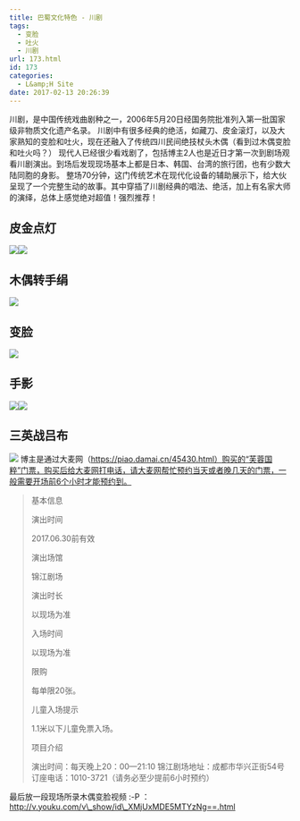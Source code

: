 ```yaml
---
title: 巴蜀文化特色 - 川剧
tags:
  - 变脸
  - 吐火
  - 川剧
url: 173.html
id: 173
categories:
  - L&amp;H Site
date: 2017-02-13 20:26:39
---
```


川剧，是中国传统戏曲剧种之一，2006年5月20日经国务院批准列入第一批国家级非物质文化遗产名录。 川剧中有很多经典的绝活，如藏刀、皮金滚灯，以及大家熟知的变脸和吐火，现在还融入了传统四川民间绝技杖头木偶（看到过木偶变脸和吐火吗？） 现代人已经很少看戏剧了，包括博主2人也是近日才第一次到剧场观看川剧演出。到场后发现现场基本上都是日本、韩国、台湾的旅行团，也有少数大陆同胞的身影。 整场70分钟，这门传统艺术在现代化设备的辅助展示下，给大伙呈现了一个完整生动的故事。其中穿插了川剧经典的唱法、绝活，加上有名家大师的演绎，总体上感觉绝对超值！强烈推荐！

**皮金点灯**
--------

![](http://l2h.site/wp-content/uploads/2017/02/IMG_2273-300x225.jpg)![](http://l2h.site/wp-content/uploads/2017/02/IMG_2276-300x225.jpg)

**木偶转手绢**
---------

![](http://l2h.site/wp-content/uploads/2017/02/IMG_2280-300x225.jpg)

**变脸**
------

![](http://l2h.site/wp-content/uploads/2017/02/IMG_2281-300x225.jpg)

**手影**
------

![](http://l2h.site/wp-content/uploads/2017/02/IMG_2267-300x225.jpg)![](http://l2h.site/wp-content/uploads/2017/02/IMG_2265-300x225.jpg)

**三英战吕布**
---------

![](http://l2h.site/wp-content/uploads/2017/02/IMG_2260-300x225.jpg)  博主是通过大麦网（https://piao.damai.cn/45430.html）购买的“芙蓉国粹”门票，购买后给大麦网打电话，请大麦网帮忙预约当天或者晚几天的门票，一般需要开场前6个小时才能预约到。

> 基本信息
> 
> 演出时间
> 
> 2017.06.30前有效
> 
> 演出场馆
> 
> 锦江剧场
> 
> 演出时长
> 
> 以现场为准
> 
> 入场时间
> 
> 以现场为准
> 
> 限购
> 
> 每单限20张。
> 
> 儿童入场提示
> 
> 1.1米以下儿童免票入场。
> 
> 项目介绍
> 
> 演出时间：每天晚上20：00—21:10 锦江剧场地址：成都市华兴正街54号 订座电话：1010-3721（请务必至少提前6小时预约）

最后放一段现场所录木偶变脸视频 :-P ： http://v.youku.com/v\_show/id\_XMjUxMDE5MTYzNg==.html